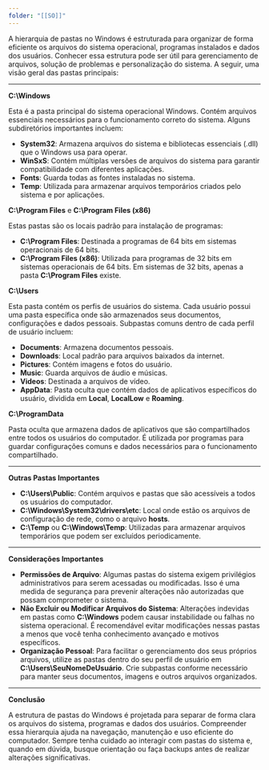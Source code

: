 ```yaml
---
folder: "[[SO]]"
---
```

A hierarquia de pastas no Windows é estruturada para organizar de forma eficiente os arquivos do sistema operacional, programas instalados e dados dos usuários. Conhecer essa estrutura pode ser útil para gerenciamento de arquivos, solução de problemas e personalização do sistema. A seguir, uma visão geral das pastas principais:

---

**C:\Windows**

Esta é a pasta principal do sistema operacional Windows. Contém arquivos essenciais necessários para o funcionamento correto do sistema. Alguns subdiretórios importantes incluem:

- **System32**: Armazena arquivos do sistema e bibliotecas essenciais (.dll) que o Windows usa para operar.
- **WinSxS**: Contém múltiplas versões de arquivos do sistema para garantir compatibilidade com diferentes aplicações.
- **Fonts**: Guarda todas as fontes instaladas no sistema.
- **Temp**: Utilizada para armazenar arquivos temporários criados pelo sistema e por aplicações.

**C:\Program Files** e **C:\Program Files (x86)**

Estas pastas são os locais padrão para instalação de programas:

- **C:\Program Files**: Destinada a programas de 64 bits em sistemas operacionais de 64 bits.
- **C:\Program Files (x86)**: Utilizada para programas de 32 bits em sistemas operacionais de 64 bits. Em sistemas de 32 bits, apenas a pasta **C:\Program Files** existe.

**C:\Users**

Esta pasta contém os perfis de usuários do sistema. Cada usuário possui uma pasta específica onde são armazenados seus documentos, configurações e dados pessoais. Subpastas comuns dentro de cada perfil de usuário incluem:

- **Documents**: Armazena documentos pessoais.
- **Downloads**: Local padrão para arquivos baixados da internet.
- **Pictures**: Contém imagens e fotos do usuário.
- **Music**: Guarda arquivos de áudio e músicas.
- **Videos**: Destinada a arquivos de vídeo.
- **AppData**: Pasta oculta que contém dados de aplicativos específicos do usuário, dividida em **Local**, **LocalLow** e **Roaming**.

**C:\ProgramData**

Pasta oculta que armazena dados de aplicativos que são compartilhados entre todos os usuários do computador. É utilizada por programas para guardar configurações comuns e dados necessários para o funcionamento compartilhado.

---

**Outras Pastas Importantes**

- **C:\Users\Public**: Contém arquivos e pastas que são acessíveis a todos os usuários do computador.
- **C:\Windows\System32\drivers\etc**: Local onde estão os arquivos de configuração de rede, como o arquivo **hosts**.
- **C:\Temp** ou **C:\Windows\Temp**: Utilizadas para armazenar arquivos temporários que podem ser excluídos periodicamente.

---

**Considerações Importantes**

- **Permissões de Arquivo**: Algumas pastas do sistema exigem privilégios administrativos para serem acessadas ou modificadas. Isso é uma medida de segurança para prevenir alterações não autorizadas que possam comprometer o sistema.
- **Não Excluir ou Modificar Arquivos do Sistema**: Alterações indevidas em pastas como **C:\Windows** podem causar instabilidade ou falhas no sistema operacional. É recomendável evitar modificações nessas pastas a menos que você tenha conhecimento avançado e motivos específicos.
- **Organização Pessoal**: Para facilitar o gerenciamento dos seus próprios arquivos, utilize as pastas dentro do seu perfil de usuário em **C:\Users\SeuNomeDeUsuário**. Crie subpastas conforme necessário para manter seus documentos, imagens e outros arquivos organizados.

---

**Conclusão**

A estrutura de pastas do Windows é projetada para separar de forma clara os arquivos do sistema, programas e dados dos usuários. Compreender essa hierarquia ajuda na navegação, manutenção e uso eficiente do computador. Sempre tenha cuidado ao interagir com pastas do sistema e, quando em dúvida, busque orientação ou faça backups antes de realizar alterações significativas.

